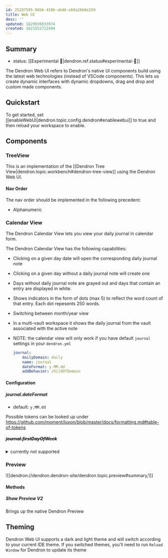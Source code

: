 ```yaml
---
id: 25287595-96bb-410b-ab46-eb9a26b0e259
title: Web UI
desc: ''
updated: 1629936033974
created: 1621552722494
---
```


## Summary
- status: [[Experimental 🧪|dendron.ref.status#experimental-🧪]]

The Dendron Web UI refers to Dendron's native UI components build using the latest web technologies (instead of VSCode components).
This lets us create dynamic interfaces with dynamic dropdowns, drag and drop and custom made components. 

## Quickstart

To get started, set [[enableWebUI|dendron.topic.config.dendron#enablewebui]] to true and then reload your workspace to enable.

## Components

### TreeView

This is an implementation of the [[Dendron Tree View|dendron.topic.workbench#dendron-tree-view]] using the Dendron Web UI. 

#### Nav Order
The nav order should be implemented in the following precedent:
- Alphanumeric

### Calendar View

The Dendron Calendar View lets you view your daily journal in calendar form.

<!-- TODO: picture -->
The Dendron Calendar View has the following capabilities:

- Clicking on a given day date will open the corresponding daily journal note
- Clicking on a given day without a daily journal note will create one
- Days without daily journal note are grayed out and days that contain an entry are displayed in white.
- Shows indicators in the form of dots (max 5) to reflect the word count of that entry. Each dot repesents 250 words.
- Switching between month/year view
- In a multi-vault workspace it shows the daily journal from the vault associated with the active note

- NOTE: the calendar view will only work if you have default `journal` settings in your `dendron.yml`
    ```yml
    journal:
        dailyDomain: daily
        name: journal
        dateFormat: y.MM.dd
        addBehavior: childOfDomain
    ```

#### Configuration

##### journal.dateFormat

- default: `y.MM.dd`

Possible tokens can be looked up under https://github.com/moment/luxon/blob/master/docs/formatting.md#table-of-tokens

##### ~~journal.firstDayOfWeek~~

<details>
  <summary>currently not supported</summary>

  Reason: luxon (the date library we use) currently does not support this (https://github.com/moment/luxon/issues/373).

- default: 0

Set start of week (eg. `0` for sunday, `1` for monday, `2` for tuesday, etc.)  for the [[Dendron Calendar View|dendron.topic.workbench#calendar-view]]

</details>

### Preview

![[dendron://dendron.dendron-site/dendron.topic.preview#summary,1]]

#### Methods

##### Show Preview V2
Brings up the native Dendron Preview

## Theming

Dendron Web UI supports a dark and light theme and will switch according to your current IDE theme. If you switched themes, you'll need to run `Reload Window` for Dendron to update its theme
